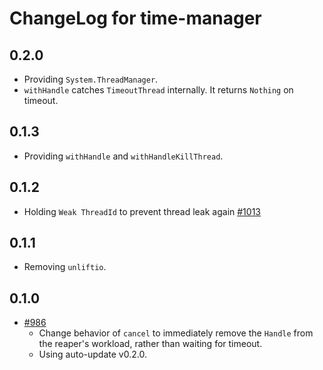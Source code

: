 # ChangeLog for time-manager

## 0.2.0

* Providing `System.ThreadManager`.
* `withHandle` catches `TimeoutThread` internally.
  It returns `Nothing` on timeout.

## 0.1.3

* Providing `withHandle` and `withHandleKillThread`.

## 0.1.2

* Holding `Weak ThreadId` to prevent thread leak again
  [#1013](https://github.com/yesodweb/wai/pull/1013)

## 0.1.1

* Removing `unliftio`.

## 0.1.0

* [#986](https://github.com/yesodweb/wai/pull/986)
    * Change behavior of `cancel` to immediately remove the `Handle` from the
    reaper's workload, rather than waiting for timeout.
    * Using auto-update v0.2.0.
